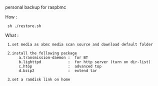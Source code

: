 personal backup for raspbmc

How :

     sh ./restore.sh


What : 

     1.set media as xbmc media scan source and download default folder

     2.install the following package
          a.transmission-daemon :  for BT
          b.lighttpd            :  for http server (turn on dir-list)
          c.htop                :  advanced top
          d.bzip2               :  extend tar

     3.set a ramdisk link on home

